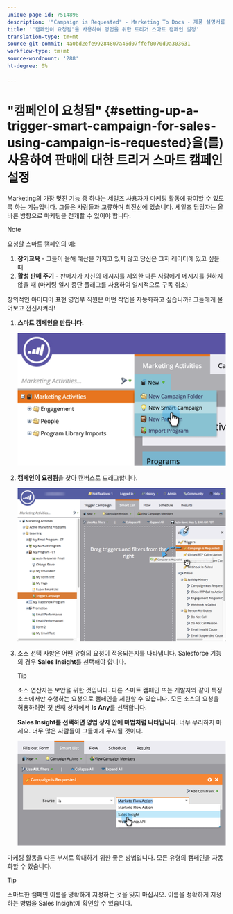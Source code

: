 ```yaml
---
unique-page-id: 7514898
description: '"Campaign is Requested" - Marketing To Docs - 제품 설명서를 사용하여 영업을 위한 트리거 스마트 캠페인 설정'
title: '"캠페인이 요청됨"을 사용하여 영업을 위한 트리거 스마트 캠페인 설정'
translation-type: tm+mt
source-git-commit: 4a0bd2efe99284807a46d07ffef0070d9a303631
workflow-type: tm+mt
source-wordcount: '288'
ht-degree: 0%

---
```



# &quot;캠페인이 요청됨&quot; {#setting-up-a-trigger-smart-campaign-for-sales-using-campaign-is-requested}을(를) 사용하여 판매에 대한 트리거 스마트 캠페인 설정

Marketing의 가장 멋진 기능 중 하나는 세일즈 사용자가 마케팅 활동에 참여할 수 있도록 하는 기능입니다. 그들은 사람들과 교류하며 최전선에 있습니다. 세일즈 담당자는 올바른 방향으로 마케팅을 전개할 수 있어야 합니다.

>[!NOTE]
>
>요청할 스마트 캠페인의 예:
>
>1. **장기교육**  - 그들이 올해 예산을 가지고 있지 않고 당신은 그저 레이더에 있고 싶을 때
>1. **활성 판매 주기**  - 판매자가 자신의 메시지를 제외한 다른 사람에게 메시지를 원하지 않을 때 (마케팅 일시 중단 플래그를 사용하여 일시적으로 구독 취소)

>
>
창의적인 아이디어 표현 영업부 직원은 어떤 작업을 자동화하고 싶습니까? 그들에게 물어보고 전신시켜라!

1. **스마트 캠페인을 만듭니다.**

   ![](assets/image2015-5-20-16-3a3-3a25.png)

1. **캠페인이 요청됨**&#x200B;을 찾아 캔버스로 드래그합니다.

   ![](assets/campaignfilterdrag.png)

1. 소스 선택 사항은 어떤 유형의 요청이 적용되는지를 나타냅니다. Salesforce 기능의 경우 **Sales** **Insight**&#x200B;를 선택해야 합니다.

   >[!TIP]
   >
   >소스 연산자는 보안을 위한 것입니다. 다른 스마트 캠페인 또는 개발자와 같이 특정 소스에서만 수행하는 요청으로 캠페인을 제한할 수 있습니다. 모든 소스의 요청을 허용하려면 첫 번째 상자에서 **Is Any**&#x200B;를 선택합니다.
   >
   >**Sales Insight를 선택하면 영업 상자 안에 마법처럼 나타납니다**. 너무 무리하지 마세요. 너무 많은 사람들이 그들에게 무시될 것이다.

   ![](assets/image2015-5-20-17-3a56-3a56.png)

마케팅 활동을 다른 부서로 확대하기 위한 좋은 방법입니다. 모든 유형의 캠페인을 자동화할 수 있습니다.

>[!TIP]
>
>스마트한 캠페인 이름을 명확하게 지정하는 것을 잊지 마십시오. 이름을 정확하게 지정하는 방법을 Sales Insight에 확인할 수 있습니다.
